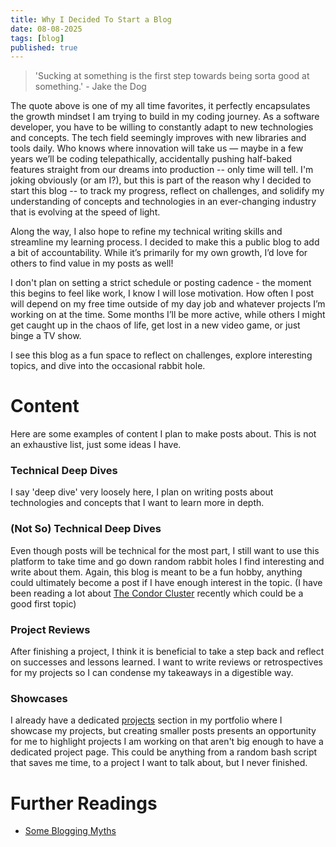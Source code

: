 ```yaml
---
title: Why I Decided To Start a Blog
date: 08-08-2025
tags: [blog]
published: true
---
```


> 'Sucking at something is the first step towards being sorta good at something.' - Jake the Dog

The quote above is one of my all time favorites, it perfectly encapsulates the growth mindset I am trying to build in my coding journey. As a software developer, you have to be willing to constantly adapt to new technologies and concepts. The tech field seemingly improves with new libraries and tools daily. Who knows where innovation will take us — maybe in a few years we’ll be coding telepathically, accidentally pushing half-baked features straight from our dreams into production -- only time will tell. I'm joking obviously (or am I?), but this is part of the reason why I decided to start this blog -- to track my progress, reflect on challenges, and solidify my understanding of concepts and technologies in an ever-changing industry that is evolving at the speed of light. 

Along the way, I also hope to refine my technical writing skills and streamline my learning process. I decided to make this a public blog to add a bit of accountability. While it’s primarily for my own growth, I’d love for others to find value in my posts as well!

I don't plan on setting a strict schedule or posting cadence - the moment this begins to feel like work, I know I will lose motivation. How often I post will depend on my free time outside of my day job and whatever projects I’m working on at the time. Some months I’ll be more active, while others I might get caught up in the chaos of life, get lost in a new video game, or just binge a TV show.

I see this blog as a fun space to reflect on challenges, explore interesting topics, and dive into the occasional rabbit hole.

# Content

Here are some examples of content I plan to make posts about. This is not an exhaustive list, just some ideas I have.

### Technical Deep Dives
I say 'deep dive' very loosely here, I plan on writing posts about technologies and concepts that I want to learn more in depth.

### (Not So) Technical Deep Dives
Even though posts will be technical for the most part, I still want to use this platform to take time and go down random rabbit holes I find interesting and write about them. Again, this blog is meant to be a fun hobby, anything could ultimately become a post if I have enough interest in the topic. (I have been reading a lot about [The Condor Cluster](https://phys.org/news/2010-12-air-playstation-3s-supercomputer.html) recently which could be a good first topic)

### Project Reviews
After finishing a project, I think it is beneficial to take a step back and reflect on successes and lessons learned. I want to write reviews or retrospectives for my projects so I can condense my takeaways in a digestible way.

### Showcases
I already have a dedicated [projects](/projects) section in my portfolio where I showcase my projects, but creating smaller posts presents an opportunity for me to highlight projects I am working on that aren't big enough to have a dedicated project page. This could be anything from a random bash script that saves me time, to a project I want to talk about, but I never finished.

# Further Readings

- [Some Blogging Myths](https://jvns.ca/blog/2023/06/05/some-blogging-myths/)
